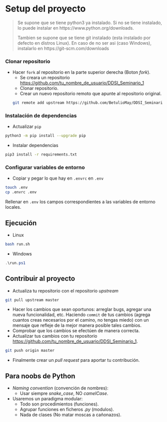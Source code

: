 # Setup del proyecto

<blockquote>
	<p>Se supone que se tiene python3 ya instalado. Si no se tiene instalado, lo puede instalar en https://www.python.org/downloads.</p>
	<p>Tambien se supone que se tiene git instalado (esta instalado por defecto en distros Linux). En caso de no ser asi (caso Windows), instalarlo en https://git-scm.com/downloads</p>
</blockquote>

### Clonar repositorio

- Hacer `fork` al repositorio en la parte superior derecha (Boton _fork_).
	- Se creara un repositorio https://github.com/tu_nombre_de_usuario/DDSI_Seminario_1
	- Clonar repositorio.
	- Crear un nuevo repositorio remoto que apunte al repositorio original.
	```bash
	git remote add upstream https://github.com/BetulioMay/DDSI_Seminario_1
	```

### Instalación de dependencias

- Actualizar `pip`
```bash
python3 -m pip install --upgrade pip
```

- Instalar dependencias
```bash
pip3 install -r requirements.txt
```

### Configurar variables de entorno

- Copiar y pegar lo que hay en `.envrc` en `.env`
```bash
touch .env
cp .envrc .env
```

Rellenar en `.env` los campos correspondientes a las variables de entorno locales.

## Ejecución

- Linux
```bash
bash run.sh
```
- Windows
```powershell
.\run.ps1
```

## Contribuir al proyecto

- Actualiza tu repositorio con el repositorio _upstream_
```bash
git pull upstream master
```
- Hacer los cambios que sean oportunos: arreglar bugs, agregar una nueva funcionalidad, etc. Haciendo `commit` de tus cambios (agrega cuantos creas necesarios por el camino, no tengas miedo) con un mensaje que refleje de la mejor manera posible tales cambios.
- Comprobar que los cambios se efectúen de manera correcta.
- Actualizar tus cambios con tu repositorio https://github.com/tu_nombre_de_usuario/DDSI_Seminario_1.
```bash
git push origin master
```
- Finalmente crear un _pull request_ para aportar tu contribución.

## Para noobs de Python
- _Naming convention_ (convención de nombres):
	- Usar siempre _snake_case_, NO _camelCase_.
- Usaremos un paradigma modular:
	- Todo son procedimientos (funciones).
	- Agrupar funciones en ficheros _.py_ (modulos).
	- Nada de clases (No matar moscas a cañonazos).
